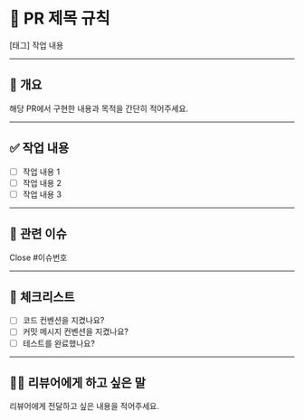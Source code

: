 # 📌 PR 제목 규칙
[태그] 작업 내용

---

## 📑 개요
해당 PR에서 구현한 내용과 목적을 간단히 적어주세요.

---

## ✅ 작업 내용
- [ ] 작업 내용 1
- [ ] 작업 내용 2
- [ ] 작업 내용 3

---

## 🔗 관련 이슈
Close #이슈번호

---

## 📌 체크리스트
- [ ] 코드 컨벤션을 지켰나요?
- [ ] 커밋 메시지 컨벤션을 지켰나요?
- [ ] 테스트를 완료했나요?

---

## 👨‍💻 리뷰어에게 하고 싶은 말
리뷰어에게 전달하고 싶은 내용을 적어주세요.